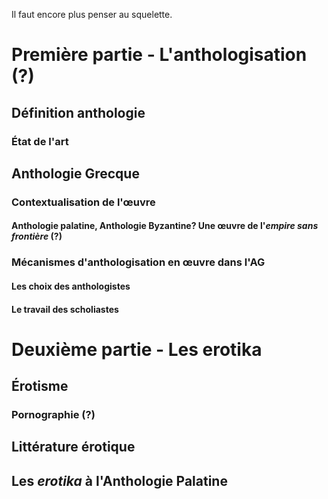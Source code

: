 Il faut encore plus penser au squelette.

# Première partie - L'anthologisation (?)
## Définition anthologie
### État de l'art
## Anthologie Grecque
### Contextualisation de l'œuvre
#### Anthologie palatine, Anthologie Byzantine? Une œuvre de l'*empire sans frontière* (?)
### Mécanismes d'anthologisation en œuvre dans l'AG
#### Les choix des anthologistes
#### Le travail des scholiastes
# Deuxième partie - Les erotika
## Érotisme
### Pornographie (?)
## Littérature érotique
## Les *erotika* à l'Anthologie Palatine
